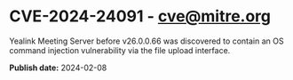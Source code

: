 # CVE-2024-24091 - cve@mitre.org

Yealink Meeting Server before v26.0.0.66 was discovered to contain an OS command injection vulnerability via the file upload interface.

**Publish date:** 2024-02-08

